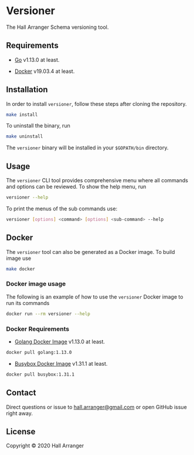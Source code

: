# Versioner

The Hall Arranger Schema versioning tool.

## Requirements

* [Go](https://golang.org/) v1.13.0 at least.

* [Docker](https://www.docker.com) v19.03.4 at least.

## Installation

In order to install `versioner`, follow these steps after
cloning the repository.

```sh
make install
```

To uninstall the binary, run

```sh
make uninstall
```

The `versioner` binary will be installed in your `$GOPATH/bin` directory.

## Usage

The `versioner` CLI tool provides comprehensive menu where all commands and options can be reviewed. To show the help menu, run

```sh
versioner --help
```

To print the menus of the sub commands use:

```sh
versioner [options] <command> [options] <sub-command> --help
```

## Docker

The `versioner` tool can also be generated as a Docker image. To build image use

```sh
make docker
```

### Docker image usage

The following is an example of how to use the `versioner` Docker image to run its commands

```sh
docker run --rm versioner --help
```

### Docker Requirements

* [Golang Docker Image](https://hub.docker.com/_/golang) v1.13.0 at least.

```sh
docker pull golang:1.13.0
```

* [Busybox Docker Image](https://hub.docker.com/_/busybox) v1.31.1 at least.

```sh
docker pull busybox:1.31.1
```


## Contact

Direct questions or issue to hall.arranger@gmail.com or open GitHub issue right away.

## License

Copyright © 2020 Hall Arranger
